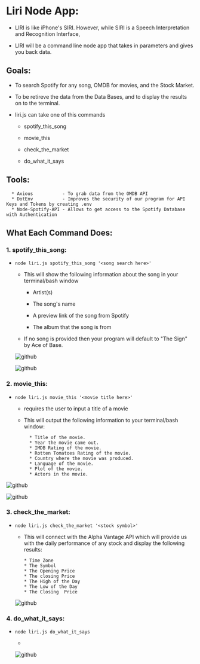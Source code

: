 # Liri Node App:

* LIRI is like iPhone's SIRI. However, while SIRI is a Speech Interpretation and Recognition Interface, 

* LIRI will be a command line node app that takes in parameters and gives you back data.

## Goals:

* To search Spotify for any song, OMDB for movies, and the Stock Market.

* To be retireve the data from the Data Bases, and to display the results on to the terminal.

* liri.js can take one of this commands 

  * spotify_this_song

  * movie_this

  * check_the_market

  * do_what_it_says

## Tools:

  ```
    * Axious           - To grab data from the OMDB API
    * DotEnv           - Improves the security of our program for API Keys and Tokens by creating .env
    * Node-Spotify-API - Allows to get access to the Spotify Database with Authentication

  ```
  
## What Each Command Does:

### 1. spotify_this_song:

* `node liri.js spotify_this_song '<song search here>'`

  * This will show the following information about the song in your terminal/bash window

    * Artist(s)

    * The song's name

    * A preview link of the song from Spotify

    * The album that the song is from

  * If no song is provided then your program will default to "The Sign" by Ace of Base.

  ![github](https://github.com/joseluissaboya/liri-node-app/blob/master/GIFs/spotify-this-song-default-val.gif)

  ![github](https://github.com/joseluissaboya/liri-node-app/blob/master/GIFs/spotify-this-song-any-song.gif)

### 2. movie_this: 

* `node liri.js movie_this '<movie title here>'`

  * requires the user to input a title of a movie

  * This will output the following information to your terminal/bash window:

    ```
      * Title of the movie.
      * Year the movie came out.
      * IMDB Rating of the movie.
      * Rotten Tomatoes Rating of the movie.
      * Country where the movie was produced.
      * Language of the movie.
      * Plot of the movie.
      * Actors in the movie.

    ```

![github](https://github.com/joseluissaboya/liri-node-app/blob/master/GIFs/movie-this-default-value.gif)

![github](https://github.com/joseluissaboya/liri-node-app/blob/master/GIFs/movie-this-any-movie.gif)

### 3. check_the_market:

* `node liri.js check_the_market '<stock symbol>'`

  * This will connect with the Alpha Vantage API which will provide us with the daily performance of any stock and display the following results:

      ```
      * Time Zone
      * The Symbol
      * The Opening Price
      * The closing Price
      * The High of the Day
      * The Low of the Day
      * The Closing  Price

    ```

  ![github](https://github.com/joseluissaboya/liri-node-app/blob/master/GIFs/check-the-market.gif)

### 4. do_what_it_says:

* `node liri.js do_what_it_says`

  *

  ![github](https://github.com/joseluissaboya/liri-node-app/blob/master/GIFs/read-file-do-task.gif)